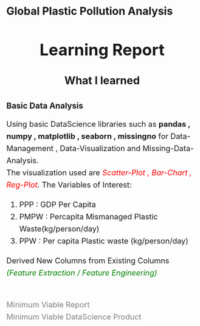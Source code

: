 <h1>Global Plastic Pollution Analysis<h1>
<center><h2>Learning Report</h1></center>
<center><h4>What I learned</h4></center>
<h2> Basic Data Analysis </h2>
<p style="font-size:20px;line-height: 1.6;">
    Using basic DataScience libraries such as <b>pandas , numpy , matplotlib , seaborn , missingno</b> for Data-Management , Data-Visualization and Missing-Data-Analysis. <br>
    The visualization used are <i style="color:red">Scatter-Plot , Bar-Chart , Reg-Plot</i>.
    The Variables of Interest:
</p>
<ol style="font-size:20px;line-height: 1.6;">
    <li>PPP : GDP Per Capita</li>
    <li>PMPW : Percapita Mismanaged Plastic Waste(kg/person/day)</li>
    <li>PPW : Per capita Plastic waste (kg/person/day)</li>
</ol>
<p style="font-size:20px;line-height: 1.6;">
    Derived New Columns from Existing Columns <i style="color:green">(Feature Extraction / Feature Engineering)</i><br><br>
</p>
<p style="font-size:20px;line-height: 1.6;color:gray;">
    Minimum Viable Report<br>
    Minimum Viable DataScience Product<br>
</p>
